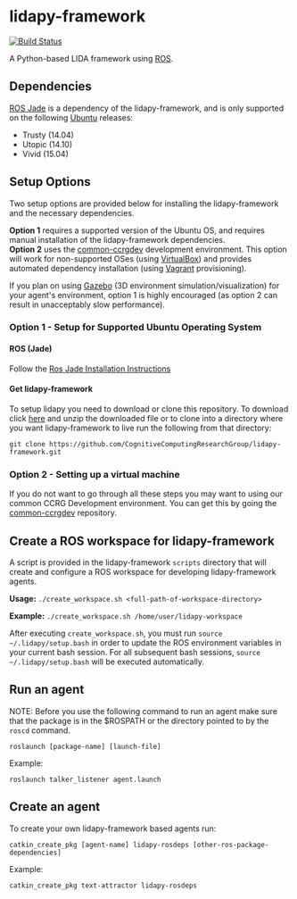 # lidapy-framework
[![Build Status](https://travis-ci.org/CognitiveComputingResearchGroup/lidapy-framework.svg?branch=master)](https://travis-ci.org/CognitiveComputingResearchGroup/lidapy-framework)

A Python-based LIDA framework using [ROS](http://wiki.ros.org/ROS/Tutorials).

## Dependencies

[ROS Jade](http://wiki.ros.org/jade) is a dependency of the lidapy-framework, and is only supported on the following 
[Ubuntu](http://www.ubuntu.com) releases:
* Trusty (14.04)
* Utopic (14.10)
* Vivid (15.04)

## Setup Options
 
Two setup options are provided below for installing the lidapy-framework and the necessary dependencies.  

**Option 1** requires a supported version of the Ubuntu OS, and requires manual installation of the lidapy-framework
dependencies.  
**Option 2** uses the [common-ccrgdev](https://github.com/CognitiveComputingResearchGroup/common-ccrgdev) development
environment.  This option will work for non-supported OSes (using [VirtualBox](http://www.virtualbox.org)) and provides 
automated dependency installation (using [Vagrant](https://www.vagrantup.com/) provisioning).

If you plan on using [Gazebo](http://gazebosim.org)  (3D environment simulation/visualization) for your agent's 
environment, option 1 is highly encouraged (as option 2 can result in unacceptably slow performance).

### Option 1 - Setup for Supported Ubuntu Operating System

#### ROS (Jade)
Follow the [Ros Jade Installation Instructions](http://wiki.ros.org/jade/Installation/Ubuntu)

#### Get lidapy-framework
To setup lidapy you need to download or clone this repository. To download click 
[here](https://github.com/CognitiveComputingResearchGroup/lidapy-framework/archive/master.zip) and unzip the downloaded 
file or to clone into a directory where you want lidapy-framework to live run the following from that directory:

~~~
git clone https://github.com/CognitiveComputingResearchGroup/lidapy-framework.git
~~~
  
### Option 2 - Setting up a virtual machine

If you do not want to go through all these steps you may want to using our common CCRG Development environment. You can 
get this by going the [common-ccrgdev](https://github.com/CognitiveComputingResearchGroup/common-ccrgdev) repository.

## Create a ROS workspace for lidapy-framework
A script is provided in the lidapy-framework ```scripts``` directory that will create and 
configure a ROS workspace for developing lidapy-framework agents.
    
**Usage:** ```./create_workspace.sh <full-path-of-workspace-directory> ```
   
**Example:** ```./create_workspace.sh /home/user/lidapy-workspace ```

After executing ```create_workspace.sh```, you must run ```source ~/.lidapy/setup.bash```  in order to update the 
ROS environment variables in your current bash session.  For all subsequent bash sessions, ```source ~/.lidapy/setup.bash```
will be executed automatically.

## Run an agent

NOTE: Before you use the following command to run an agent make sure that the package is in the $ROSPATH or the 
directory pointed to by the `roscd` command.

~~~
roslaunch [package-name] [launch-file]
~~~

Example:

~~~      
roslaunch talker_listener agent.launch
~~~   

## Create an agent

To create your own lidapy-framework based agents run:

~~~
catkin_create_pkg [agent-name] lidapy-rosdeps [other-ros-package-dependencies]
~~~
Example:
~~~
catkin_create_pkg text-attractor lidapy-rosdeps
~~~     
